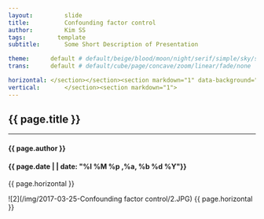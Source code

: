 ```yaml
---
layout:     	slide
title:     		Confounding factor control
author:     	Kim SS
tags:         template
subtitle:    	Some Short Description of Presentation

theme:		default # default/beige/blood/moon/night/serif/simple/sky/solarized
trans:		default # default/cube/page/concave/zoom/linear/fade/none

horizontal:	</section></section><section markdown="1" data-background="http://projectpages.github.io/project-pages/img/slidebackground.png"><section markdown="1">
vertical:		</section><section markdown="1">
---
```


## {{ page.title }}

<hr>

#### {{ page.author }}

#### {{ page.date | | date: "%I %M %p ,%a, %b %d %Y"}}

{{ page.horizontal }}
<!-- Start Writing Below in Markdown -->

![2](/img/2017-03-25-Confounding factor control/2.JPG)
{{ page.horizontal }}
